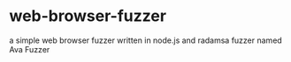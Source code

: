 # web-browser-fuzzer
a simple web browser fuzzer written in node.js and radamsa fuzzer named Ava Fuzzer
